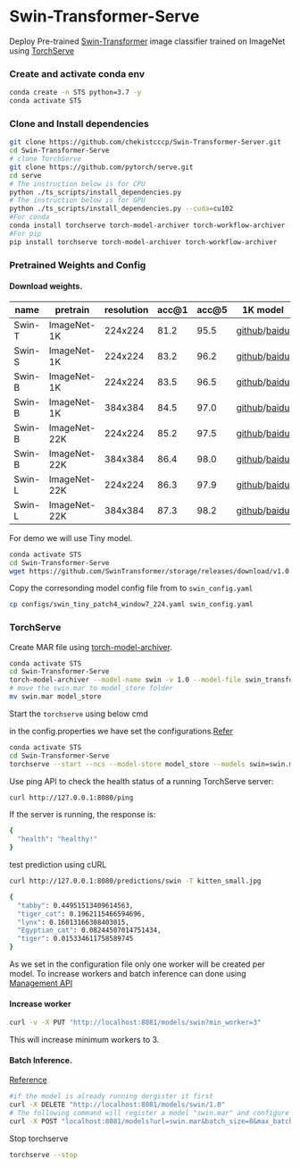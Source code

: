# Swin-Transformer-Serve

Deploy Pre-trained [Swin-Transformer](https://github.com/microsoft/Swin-Transformer/) image classifier trained on ImageNet using [TorchServe](https://github.com/pytorch/serve)

### Create and activate conda env
```bash
conda create -n STS python=3.7 -y
conda activate STS
```

### Clone and Install dependencies
```bash
git clone https://github.com/chekistcccp/Swin-Transformer-Server.git
cd Swin-Transformer-Serve
# clone TorchServe
git clone https://github.com/pytorch/serve.git
cd serve
# The instruction below is for CPU
python ./ts_scripts/install_dependencies.py
# The instruction below is for GPU
python ./ts_scripts/install_dependencies.py --cuda=cu102
#For conda
conda install torchserve torch-model-archiver torch-workflow-archiver -c pytorch
#For pip
pip install torchserve torch-model-archiver torch-workflow-archiver
```

### Pretrained Weights and Config

#### Download weights.
| name   | pretrain     | resolution | acc@1 | acc@5 | 1K model                                                                                                                                                                          |
|--------|--------------|------------|-------|-------|-----------------------------------------------------------------------------------------------------------------------------------------------------------------------------------|
| Swin-T | ImageNet-1K  | 224x224    | 81.2  | 95.5  | [github](https://github.com/SwinTransformer/storage/releases/download/v1.0.0/swin_tiny_patch4_window7_224.pth)/[baidu](https://pan.baidu.com/s/156nWJy4Q28rDlrX-rRbI3w)           |
| Swin-S | ImageNet-1K  | 224x224    | 83.2  | 96.2  | [github](https://github.com/SwinTransformer/storage/releases/download/v1.0.0/swin_small_patch4_window7_224.pth)/[baidu](https://pan.baidu.com/s/1KFjpj3Efey3LmtE1QqPeQg)          |
| Swin-B | ImageNet-1K  | 224x224    | 83.5  | 96.5  | [github](https://github.com/SwinTransformer/storage/releases/download/v1.0.0/swin_base_patch4_window7_224.pth)/[baidu](https://pan.baidu.com/s/16bqCTEc70nC_isSsgBSaqQ)           |
| Swin-B | ImageNet-1K  | 384x384    | 84.5  | 97.0  | [github](https://github.com/SwinTransformer/storage/releases/download/v1.0.0/swin_base_patch4_window12_384.pth)/[baidu](https://pan.baidu.com/s/1xT1cu740-ejW7htUdVLnmw)          |
| Swin-B | ImageNet-22K | 224x224    | 85.2  | 97.5  | [github](https://github.com/SwinTransformer/storage/releases/download/v1.0.0/swin_base_patch4_window7_224_22kto1k.pth)/[baidu](https://pan.baidu.com/s/1n_wNkcbRxVXit8r_KrfAVg)   |
| Swin-B | ImageNet-22K | 384x384    | 86.4  | 98.0  | [github](https://github.com/SwinTransformer/storage/releases/download/v1.0.0/swin_base_patch4_window12_384_22kto1k.pth)/[baidu](https://pan.baidu.com/s/1caKTSdoLJYoi4WBcnmWuWg)  |
| Swin-L | ImageNet-22K | 224x224    | 86.3  | 97.9  | [github](https://github.com/SwinTransformer/storage/releases/download/v1.0.0/swin_large_patch4_window7_224_22kto1k.pth)/[baidu](https://pan.baidu.com/s/1NkQApMWUhxBGjk1ne6VqBQ)  |
| Swin-L | ImageNet-22K | 384x384    | 87.3  | 98.2  | [github](https://github.com/SwinTransformer/storage/releases/download/v1.0.0/swin_large_patch4_window12_384_22kto1k.pth)/[baidu](https://pan.baidu.com/s/1X0FLHQyPOC6Kmv2CmgxJvA) |


For demo we will use Tiny model.
```bash
conda activate STS
cd Swin-Transformer-Serve
wget https://github.com/SwinTransformer/storage/releases/download/v1.0.0/swin_tiny_patch4_window7_224.pth -O weights/swin_tiny_patch4_window7_224.pth
```

Copy the corresonding model config file from to `swin_config.yaml` 
```bash
cp configs/swin_tiny_patch4_window7_224.yaml swin_config.yaml
```

### TorchServe

Create MAR file using [torch-model-archiver](https://github.com/pytorch/serve/tree/master/model-archiver).

```bash
conda activate STS
cd Swin-Transformer-Serve
torch-model-archiver --model-name swin -v 1.0 --model-file swin_transformer.py --serialized-file weights/swin_tiny_patch4_window7_224.pth --handler swin_handler.py --extra-files index_to_name.json,swin_config.yaml --requirements-file requirements.txt
# move the swin.mar to model_store folder
mv swin.mar model_store
```

Start the `torchserve` using below cmd

in the config.properties we have set the configurations.[Refer](https://github.com/pytorch/serve/blob/master/docs/configuration.md)
```bash
conda activate STS
cd Swin-Transformer-Serve
torchserve --start --ncs --model-store model_store --models swin=swin.mar
```
Use ping API to check the health status of a running TorchServe server:
```bash
curl http://127.0.0.1:8080/ping
```
If the server is running, the response is:
```bash
{
  "health": "healthy!"
}
```
test prediction using cURL
```bash
curl http://127.0.0.1:8080/predictions/swin -T kitten_small.jpg
```
```bash
{
  "tabby": 0.44951513409614563,
  "tiger_cat": 0.1962115466594696,
  "lynx": 0.16013166308403015,
  "Egyptian_cat": 0.08244507014751434,
  "tiger": 0.015334611758589745
}
```

As we set in the configuration file only one worker will be created per model.
To increase workers and batch inference can done using [Management API](https://github.com/pytorch/serve/blob/master/docs/management_api.md)

#### Increase worker
```bash
curl -v -X PUT "http://localhost:8081/models/swin?min_worker=3"
```
This will increase minimum workers to 3.

#### Batch Inference.
[Reference](https://github.com/pytorch/serve/blob/master/docs/batch_inference_with_ts.md)
```bash
#if the model is already running dergister it first
curl -X DELETE "http://localhost:8081/models/swin/1.0"
# The following command will register a model "swin.mar" and configure TorchServe to use a batch_size of 8 and a max batch delay of 50 milli seconds.
curl -X POST "localhost:8081/models?url=swin.mar&batch_size=8&max_batch_delay=50"
```

Stop torchserve
```bash
torchserve --stop
```



